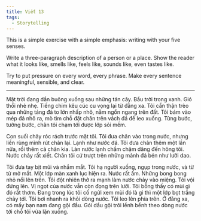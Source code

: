 ```yaml
---
title: Viết 13
tags:
  - Storytelling
---
```


This is a simple exercise with a simple emphasis: writing with your five senses.

Write a three-paragraph description of a person or a place. Show the reader what it looks like, smells like, feels like, sounds like, even tastes like.

Try to put pressure on every word, every phrase. Make every sentence meaningful, sensible, and clear.

---

Mặt trời đang dần buông xuống sau những tán cây. Bầu trời trong xanh. Gió thổi nhè nhẹ. Tiếng chim kêu cúc cu vọng lại từ đằng xa. Tôi cẩn thận trèo qua những tảng đá to lớn nhấp nhô, nằm ngổn ngang trên đất. Tôi bám vào mép đá nhô ra, mò tìm chỗ đặt chân trên vách đá để leo xuống. Từng bước, tường bước, chân tôi chạm tới được lớp sỏi mềm.

Con suối chảy róc rách trước mặt tôi. Tôi đưa chân vào trong nước, nhưng liền rùng mình rút chân lại. Lạnh như nước đá. Tôi đưa chân thêm một lần nữa, rồi thêm cả chân kia. Làn nước lạnh chầm chậm dâng đến hông tôi. Nước chảy rất xiết. Chân tôi cứ trượt trên những mảnh đá bén như lưỡi dao.

Tôi đưa tay bịt mũi và nhắm mắt. Tôi hạ người xuống, ngụp trong nước, và từ từ mở mắt. Một lớp màn xanh lục hiện ra. Nước rất ấm. Những bong bong nhỏ nổi lên trên. Tôi đột nhiên thở ra mạnh làm nước chảy vào miệng. Tôi vội đứng lên. Vị ngọt của nước vẫn còn đọng trên lưỡi. Tôi bỗng thấy có mùi gì đó rất thơm. Đang trong lúc tôi cố ngửi xem mùi đó là gì thì một lớp bọt trắng chảy tới. Tôi bơi nhanh ra khỏi dòng nước. Tôi leo lên phía trên. Ở đằng xa, có mấy bạn nam đang gội đầu. Gói dầu gội trôi lềnh bềnh theo dòng nước tới chỗ tôi vừa lặn xuống.
